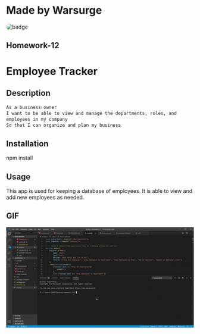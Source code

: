 
# Made by Warsurge  
<img src= "https://img.shields.io/static/v1?label=MadeWithLove&message=HardWork&color=red" alt="badge" style="border-radius:50px" width ="150px"/>

## Homework-12

# Employee Tracker

## Description 
```
As a business owner
I want to be able to view and manage the departments, roles, and employees in my company
So that I can organize and plan my business
```
        
## Installation
npm install
        
## Usage 
This app is used for keeping a database of employees. It is able to view and add new employees as needed.
        
## GIF
![](homework-12.gif)

        
        
